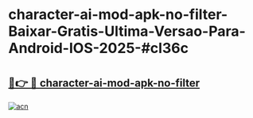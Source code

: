 # character-ai-mod-apk-no-filter-Baixar-Gratis-Ultima-Versao-Para-Android-IOS-2025-#cl36c

# <h2><a href="https://ainizakaria.my?title=character-ai-mod-apk-no-filter&ref=24M">🔗👉 🔴 character-ai-mod-apk-no-filter</a></h2>

[![acn](https://github.com/user-attachments/assets/0f9c940e-d8b0-45ae-aac7-cd30a18b3e1c)](https://ainizakaria.my?title=character-ai-mod-apk-no-filter&ref=24M)

